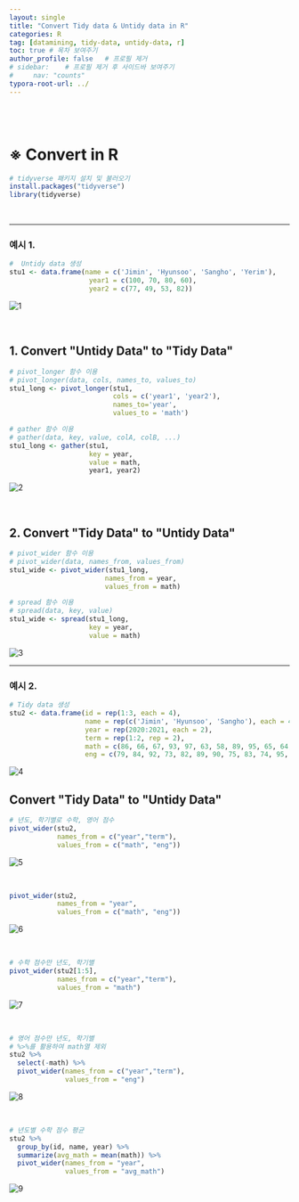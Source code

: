 ```yaml
---
layout: single
title: "Convert Tidy data & Untidy data in R"
categories: R
tag: [datamining, tidy-data, untidy-data, r]
toc: true # 목차 보여주기
author_profile: false   # 프로필 제거
# sidebar:    # 프로필 제거 후 사이드바 보여주기
#     nav: "counts"
typora-root-url: ../
---
```

<br><br>

# ※ Convert in R

```r
# tidyverse 패키지 설치 및 불러오기
install.packages("tidyverse")
library(tidyverse)
```

<br>

---

### 예시 1.

```r
#  Untidy data 생성
stu1 <- data.frame(name = c('Jimin', 'Hyunsoo', 'Sangho', 'Yerim'),
                    year1 = c(100, 70, 80, 60),
                    year2 = c(77, 49, 53, 82))
```

![1]({{site.url}}/images/2024-03-14-r-TidyUntidy/1.JPG)

<br>

## 1. Convert **"Untidy Data"** to **"Tidy Data"**
```r
# pivot_longer 함수 이용
# pivot_longer(data, cols, names_to, values_to)
stu1_long <- pivot_longer(stu1, 
                          cols = c('year1', 'year2'),
                          names_to='year', 
                          values_to = 'math')

# gather 함수 이용
# gather(data, key, value, colA, colB, ...)
stu1_long <- gather(stu1,
                    key = year,
                    value = math,
                    year1, year2)
```
![2]({{site.url}}/images/2024-03-14-r-TidyUntidy/2.JPG)

<br>

## 2. Convert **"Tidy Data"** to **"Untidy Data"**
```r
# pivot_wider 함수 이용
# pivot_wider(data, names_from, values_from)
stu1_wide <- pivot_wider(stu1_long,
                        names_from = year,
                        values_from = math)

# spread 함수 이용
# spread(data, key, value)
stu1_wide <- spread(stu1_long,
                    key = year,
                    value = math)
```
![3]({{site.url}}/images/2024-03-14-r-TidyUntidy/3.JPG)

---

### 예시 2.

```r
# Tidy data 생성
stu2 <- data.frame(id = rep(1:3, each = 4),
                   name = rep(c('Jimin', 'Hyunsoo', 'Sangho'), each = 4),
                   year = rep(2020:2021, each = 2),
                   term = rep(1:2, rep = 2),
                   math = c(86, 66, 67, 93, 97, 63, 58, 89, 95, 65, 64, 60),
                   eng = c(79, 84, 92, 73, 82, 89, 90, 75, 83, 74, 95, 71))
```
![4]({{site.url}}/images/2024-03-14-r-TidyUntidy/4.JPG)

## Convert **"Tidy Data"** to **"Untidy Data"**

```r
# 년도, 학기별로 수학, 영어 점수
pivot_wider(stu2, 
            names_from = c("year","term"),
            values_from = c("math", "eng"))
```

![5]({{site.url}}/images/2024-03-14-r-TidyUntidy/5.JPG)

<br>

```r
pivot_wider(stu2, 
            names_from = "year",
            values_from = c("math", "eng"))
```

![6]({{site.url}}/images/2024-03-14-r-TidyUntidy/6.JPG)

<br>

```r
# 수학 점수만 년도, 학기별
pivot_wider(stu2[1:5], 
            names_from = c("year","term"),
            values_from = "math")
```

![7]({{site.url}}/images/2024-03-14-r-TidyUntidy/7.JPG)

<br>

```r
# 영어 점수만 년도, 학기별
# %>%를 활용하여 math열 제외
stu2 %>%
  select(-math) %>%
  pivot_wider(names_from = c("year","term"),
              values_from = "eng")
```

![8]({{site.url}}/images/2024-03-14-r-TidyUntidy/8.JPG)

<br>

```r
# 년도별 수학 점수 평균
stu2 %>%
  group_by(id, name, year) %>%
  summarize(avg_math = mean(math)) %>%
  pivot_wider(names_from = "year",
              values_from = "avg_math")
```
![9]({{site.url}}/images/2024-03-14-r-TidyUntidy/9.JPG)